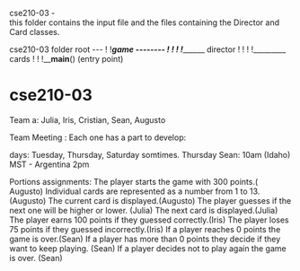 cse210-03 -  
this folder contains the input file and the files containing the Director and Card classes.

cse210-03 folder root  ---
                         !
                         !___game --------
                         !               !
                         !               !_________ director
                         !               !
                         !               !_________ cards
                         !
                         !
                         !____main__() (entry point)

# cse210-03
Team a:
Julia, Iris, Cristian, Sean, Augusto

Team Meeting :
Each one has a part to develop:

days: Tuesday, Thursday, Saturday somtimes.
Thursday Sean: 10am (Idaho) MST - Argentina 2pm

Portions assignments:
The player starts the game with 300 points.( Augusto)
Individual cards are represented as a number from 1 to 13.(Augusto)
The current card is displayed.(Augusto)
The player guesses if the next one will be higher or lower. (Julia)
The next card is displayed.(Julia)
The player earns 100 points if they guessed correctly.(Iris)
The player loses 75 points if they guessed incorrectly.(Iris)
If a player reaches 0 points the game is over.(Sean)
If a player has more than 0 points they decide if they want to keep playing. (Sean)
If a player decides not to play again the game is over. (Sean)
